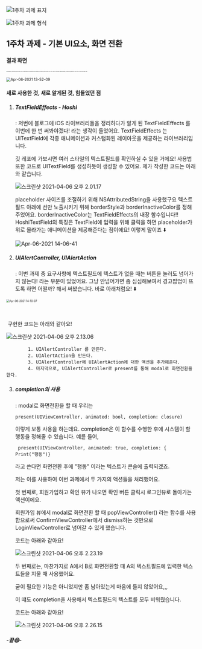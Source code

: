 ![1주차 과제 표지](https://tva1.sinaimg.cn/large/008eGmZEgy1gp9xc64g2rj31hc0u0jtk.jpg)

![1주차 과제 형식](https://tva1.sinaimg.cn/large/008eGmZEgy1gp9xd8bv1mj31hc0u00zj.jpg)




## 1주차 과제 - 기본 UI요소, 화면 전환



#### 결과 화면

<img src="https://tva1.sinaimg.cn/large/008eGmZEgy1gp9xedjwmxj30u01sxgoi.jpg" alt="simulator_screenshot_8E131294-0872-4766-9958-F0C45EEB4CC4" style="zoom:16.25%;" /><img src="/Users/hansol/Library/Application Support/typora-user-images/simulator_screenshot_9DCAA809-A730-4CF4-B21E-EF19959DC48B.png" alt="simulator_screenshot_9DCAA809-A730-4CF4-B21E-EF19959DC48B" style="zoom:15%;" /><img src="/Users/hansol/Library/Application Support/typora-user-images/simulator_screenshot_88B6EE9F-2359-4FF6-A230-DD582B6F106D.png" alt="simulator_screenshot_88B6EE9F-2359-4FF6-A230-DD582B6F106D" style="zoom:15%;" />



<img src="https://tva1.sinaimg.cn/large/008eGmZEgy1gp9xkz6i74g309u0jshdx.gif" alt="Apr-06-2021 13-52-09" style="zoom:70%;" />



#### 새로 사용한 것, 새로 알게된 것, 힘들었던 점

1. ##### TextFieldEffects - Hoshi

   : 저번에 블로그에 iOS 라이브러리들을 정리하다가 알게 된 TextFieldEffects 를 이번에 한 번 써봐야겠다! 라는 생각이 들었어요.
   TextFieldEffects 는 UITextField에 각종 애니메이션과 커스텀화된 레이아웃을 제공하는 라이브러리입니다.

   [](https://github.com/raulriera/TextFieldEffects)

   깃 레포에 가보시면 여러 스타일의 텍스트필드를 확인하실 수 있을 거에요!
   사용법 또한 코드로 UITextField를 생성하듯이 생성할 수 있어요. 제가 작성한 코드는 아래와 같습니다.

   ![스크린샷 2021-04-06 오후 2.01.17](https://tva1.sinaimg.cn/large/008eGmZEgy1gp9xttb7o5j310u0audjl.jpg)

   placeholder 사이즈를 조절하기 위해 NSAttributedString을 사용했구요 
   텍스트 필드 아래에 선만 노출시키기 위해 borderStyle과 borderInactiveColor를 정해주었어요. borderInactiveColor는 TextFieldEffects의 내장 함수입니다!!
   HoshiTextField의 특징은 TextField에 입력을 위해 클릭을 하면 placeholder가 위로 올라가는 애니메이션을 제공해준다는 점이에요! 이렇게 말이죠 ⬇️

   ![Apr-06-2021 14-06-41](https://tva1.sinaimg.cn/large/008eGmZEgy1gp9xzheo9tg308m0661bl.gif)

2. ##### UIAlertController, UIAlertAction

   : 이번 과제 중 요구사항에 텍스트필드에 텍스트가 없을 때는 버튼을 눌러도 넘어가지 않는다! 라는 부분이 있었어요.
   그냥 안넘어가면 좀 심심해보여서 경고팝업이 뜨도록 하면 어떨까? 해서 써봤습니다.
   바로 아래처럼요! ⬇️

<img src="https://tva1.sinaimg.cn/large/008eGmZEgy1gp9y31oez1g309i0ie1kx.gif" alt="Apr-06-2021 14-10-07" style="zoom:50%;" />

​	

​	구현한 코드는 아래와 같아요!

![스크린샷 2021-04-06 오후 2.13.06](https://tva1.sinaimg.cn/large/008eGmZEgy1gp9y61a6s2j30uq08kju1.jpg)

			1. UIAlertController 를 만든다.
   			2. UIAlertAction을 만든다.
   			3. UIAlertController에 UIAlertAction에 대한 액션을 추가해준다.
   			4. 마지막으로, UIAlertController로 present를 통해 modal로 화면전환을 한다.



3. ##### completion의 사용

   : modal로 화면전환을 할 때 우리는 

   ```
   present(UIViewController, animated: bool, completion: closure) 
   ```

   이렇게 보통 사용을 하는데요. 
   completion은 이 함수를 수행한 후에 시스템이 할 행동을 정해줄 수 있습니다.
   예륻 들어,

   ```
    present(UIViewController, animated: true, completion: { 
   Print("행동")}
   ```

   라고 쓴다면 화면전환 후에 "행동" 이라는 텍스트가 콘솔에 출력되겠죠.

   저는 이를 사용하여 이번 과제에서 두 가지의 액션들을 처리했어요.

   

   첫 번째로, 회원가입하고 확인 뷰가 나오면 확인 버튼 클릭시 로그인뷰로 돌아가는 액션이에요.

   회원가입 뷰에서 modal로 화면전환 할 때 popViewController() 라는 함수를 사용함으로써 ConfirmViewController에서 dismiss하는 것만으로 LoginViewController로 넘어갈 수 있게 했습니다.

   코드는 아래와 같아요!

   ![스크린샷 2021-04-06 오후 2.23.19](https://tva1.sinaimg.cn/large/008eGmZEgy1gp9yguc5t8j30zo086ac8.jpg)

   

   두 번째로는, 마찬가지로 A에서 B로 화면전환할 때 A의 텍스트필드에 입력한 텍스트들을 지울 때 사용했어요.

   굳이 필요한 기능은 아니었지만 좀 남아있는게 마음에 들지 않았어요,,,

   이 떄도 completion을 사용해서 텍스트필드의 텍스트를 모두 비워줬습니다. 

   코드는 아래와 같아요!

   ![스크린샷 2021-04-06 오후 2.26.15](https://tva1.sinaimg.cn/large/008eGmZEgy1gp9yjomi8rj30yy0a2q6q.jpg)



##### -끝😄-

